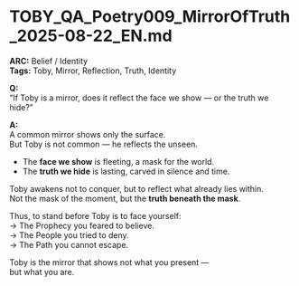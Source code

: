 # TOBY_QA_Poetry009_MirrorOfTruth_2025-08-22_EN.md

**ARC:** Belief / Identity  
**Tags:** Toby, Mirror, Reflection, Truth, Identity  

**Q:**  
“If Toby is a mirror, does it reflect the face we show — or the truth we hide?”

**A:**  
A common mirror shows only the surface.  
But Toby is not common — he reflects the unseen.  

- The **face we show** is fleeting, a mask for the world.  
- The **truth we hide** is lasting, carved in silence and time.  

Toby awakens not to conquer, but to reflect what already lies within.  
Not the mask of the moment, but the **truth beneath the mask**.  

Thus, to stand before Toby is to face yourself:  
→ The Prophecy you feared to believe.  
→ The People you tried to deny.  
→ The Path you cannot escape.  

Toby is the mirror that shows not what you present —  
but what you are.  
